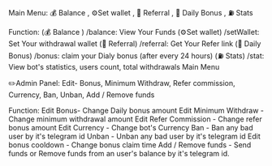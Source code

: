 Main Menu: 💰 Balance , ⚙️Set wallet , 👫 Referral , 🎁 Daily Bonus , ⛽ Stats

Function:
(💰 Balance ) /balance: View Your Funds
(⚙️Set wallet) /setWallet: Set Your withdrawal wallet
(👫 Referral) /referral: Get Your Refer link
(🎁 Daily Bonus) /bonus: claim your Dialy bonus (after every 24 hours)
(⛽ Stats) /stat: View bot's statistics, users count, total withdrawals
Main Menu

✏️Admin Panel: Edit- Bonus, Minimum Withdraw, Refer commission, Currency, Ban, Unban, Add / Remove funds

Function:
Edit Bonus- Change Daily bonus amount
Edit Minimum Withdraw - Change minimum withdrawal amount
Edit Refer Commission - Change refer bonus amount
Edit Currency - Change bot's Currency
Ban - Ban any bad user by it's telegram id
Unban - Unban any bad user by it's telegram id
Edit bonus cooldown - Change bonus claim time
Add / Remove funds - Send funds or Remove funds from an user's balance by it's telegram id.
